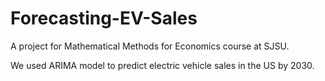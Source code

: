 # Forecasting-EV-Sales

A project for Mathematical Methods for Economics course at SJSU.

We used ARIMA model to predict electric vehicle sales in the US by 2030.
